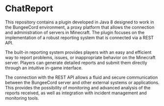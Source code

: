 # ChatReport

This repository contains a plugin developed in Java 8 designed to work in the BungeeCord environment, a proxy platform that allows the connection and administration of servers in Minecraft. The plugin focuses on the implementation of a robust reporting system that is connected via a REST API.

The built-in reporting system provides players with an easy and efficient way to report problems, issues, or inappropriate behavior on the Minecraft server. Players can generate detailed reports and submit them directly through an intuitive in-game interface.

The connection with the REST API allows a fluid and secure communication between the BungeeCord server and other external systems or applications. This provides the possibility of monitoring and advanced analysis of the reports received, as well as integration with incident management and monitoring tools.
